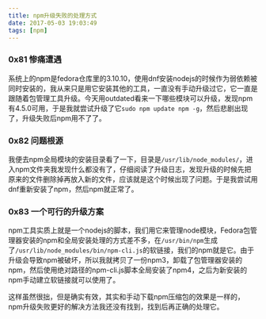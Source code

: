 ```yaml
---
title: npm升级失败的处理方式
date: 2017-05-03 19:03:49
tags: [npm]
---
```


### 0x81 惨痛遭遇

系统上的npm是fedora仓库里的3.10.10，使用dnf安装nodejs的时候作为弱依赖被同时安装的，我从来只是用它安装其他的工具，一直没有手动升级过它，它一直是跟随着包管理工具升级。今天用outdated看来一下哪些模块可以升级，发现npm有4.5.0可用，于是我就尝试升级了它`sudo npm update npm -g`，然后悲剧出现了，升级失败后npm用不了了。

### 0x82 问题根源

我便去npm全局模块的安装目录看了一下，目录是`/usr/lib/node_modules/`，进入npm文件夹我发现什么都没有了，仔细阅读了升级日志，发现升级的时候先把原来的文件删除掉再放入新的文件，应该就是这个时候出现了问题。于是我尝试用dnf重新安装了npm，然后npm就正常了。

### 0x83 一个可行的升级方案

npm工具实质上就是一个nodejs的脚本，我们用它来管理node模块，Fedora包管理器安装的npm和全局安装处理的方式差不多，在`/usr/bin/npm`生成了`/usr/lib/node_modules/bin/npm-cli.js`的软链接，我们的npm就是它。由于升级会导致npm被破坏，所以我就拷贝了一份npm3，卸载了包管理器安装的npm，然后使用绝对路径的npm-cli.js脚本全局安装了npm4，之后为新安装的npm手动建立软链接就可以使用了。

这样虽然很拙，但是确实有效，其实和手动下载npm压缩包的效果是一样的，npm升级失败更好的解决方法我还没有找到，找到后再正确的处理它。
